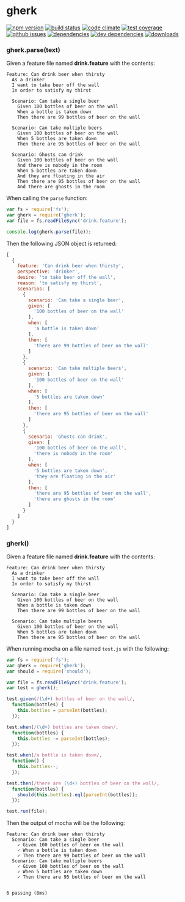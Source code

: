 # gherk
[![npm version](https://badge.fury.io/js/gherk.svg)](http://badge.fury.io/js/gherk)
[![build status](https://travis-ci.org/bakerface/gherk.svg?branch=master)](https://travis-ci.org/bakerface/gherk)
[![code climate](https://codeclimate.com/github/bakerface/gherk/badges/gpa.svg)](https://codeclimate.com/github/bakerface/gherk)
[![test coverage](https://codeclimate.com/github/bakerface/gherk/badges/coverage.svg)](https://codeclimate.com/github/bakerface/gherk/coverage)
[![github issues](https://img.shields.io/github/issues/bakerface/gherk.svg)](https://github.com/bakerface/gherk/issues)
[![dependencies](https://david-dm.org/bakerface/gherk.svg)](https://david-dm.org/bakerface/gherk)
[![dev dependencies](https://david-dm.org/bakerface/gherk/dev-status.svg)](https://david-dm.org/bakerface/gherk#info=devDependencies)
[![downloads](http://img.shields.io/npm/dm/gherk.svg)](https://www.npmjs.com/package/gherk)

### gherk.parse(text)

Given a feature file named **drink.feature** with the contents:

```
Feature: Can drink beer when thirsty
  As a drinker
  I want to take beer off the wall
  In order to satisfy my thirst

  Scenario: Can take a single beer
    Given 100 bottles of beer on the wall
    When a bottle is taken down
    Then there are 99 bottles of beer on the wall

  Scenario: Can take multiple beers
    Given 100 bottles of beer on the wall
    When 5 bottles are taken down
    Then there are 95 bottles of beer on the wall

  Scenario: Ghosts can drink
    Given 100 bottles of beer on the wall
    And there is nobody in the room
    When 5 bottles are taken down
    And they are floating in the air
    Then there are 95 bottles of beer on the wall
    And there are ghosts in the room
```

When calling the `parse` function:

``` javascript
var fs = require('fs');
var gherk = require('gherk');
var file = fs.readFileSync('drink.feature');

console.log(gherk.parse(file));
```

Then the following JSON object is returned:

``` javascript
[
  {
    feature: 'Can drink beer when thirsty',
    perspective: 'drinker',
    desire: 'to take beer off the wall',
    reason: 'to satisfy my thirst',
    scenarios: [
      {
        scenario: 'Can take a single beer',
        given: [
          '100 bottles of beer on the wall'
        ],
        when: [
          'a bottle is taken down'
        ],
        then: [
          'there are 99 bottles of beer on the wall'
        ]
      },
      {
        scenario: 'Can take multiple beers',
        given: [
          '100 bottles of beer on the wall'
        ],
        when: [
          '5 bottles are taken down'
        ],
        then: [
          'there are 95 bottles of beer on the wall'
        ]
      },
      {
        scenario: 'Ghosts can drink',
        given: [
          '100 bottles of beer on the wall',
          'there is nobody in the room'
        ],
        when: [
          '5 bottles are taken down',
          'they are floating in the air'
        ],
        then: [
          'there are 95 bottles of beer on the wall',
          'there are ghosts in the room'
        ]
      }
    ]
  }
]
```

### gherk()

Given a feature file named **drink.feature** with the contents:

```
Feature: Can drink beer when thirsty
  As a drinker
  I want to take beer off the wall
  In order to satisfy my thirst

  Scenario: Can take a single beer
    Given 100 bottles of beer on the wall
    When a bottle is taken down
    Then there are 99 bottles of beer on the wall

  Scenario: Can take multiple beers
    Given 100 bottles of beer on the wall
    When 5 bottles are taken down
    Then there are 95 bottles of beer on the wall
```

When running mocha on a file named `test.js` with the following:

``` javascript
var fs = require('fs');
var gherk = require('gherk');
var should = require('should');

var file = fs.readFileSync('drink.feature');
var test = gherk();

test.given(/(\d+) bottles of beer on the wall/,
  function(bottles) {
    this.bottles = parseInt(bottles);
  });

test.when(/(\d+) bottles are taken down/,
  function(bottles) {
    this.bottles -= parseInt(bottles);
  });

test.when(/a bottle is taken down/,
  function() {
    this.bottles--;
  });

test.then(/there are (\d+) bottles of beer on the wall/,
  function(bottles) {
    should(this.bottles).eql(parseInt(bottles));
  });

test.run(file);
```

Then the output of mocha will be the following:

```
Feature: Can drink beer when thirsty
  Scenario: Can take a single beer
    ✓ Given 100 bottles of beer on the wall
    ✓ When a bottle is taken down
    ✓ Then there are 99 bottles of beer on the wall
  Scenario: Can take multiple beers
    ✓ Given 100 bottles of beer on the wall
    ✓ When 5 bottles are taken down
    ✓ Then there are 95 bottles of beer on the wall


6 passing (8ms)
```
